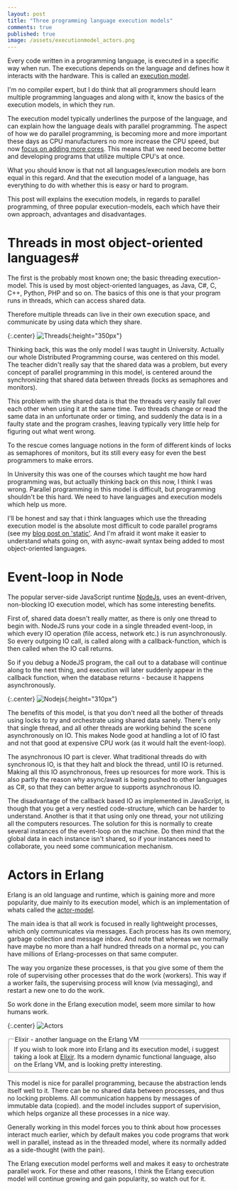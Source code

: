```yaml
---
layout: post
title: "Three programming language execution models"
comments: true
published: true
image: /assets/executionmodel_actors.png
---
```

Every code written in a programming language, is executed in a specific way when run. The executions depends on the language and defines how it interacts with the hardware. This is called an [execution model](https://en.wikipedia.org/wiki/Execution_model).

I'm no compiler expert, but I do think that all programmers should learn multiple programming languages and along with it, know the basics of the execution models, in which they run. 

The execution model typically underlines the purpose of the language, and can explain how the language deals with parallel programming. The aspect of how we do parallel programming, is becoming more and more important these days as CPU manufacturers no more increase the CPU speed, but now [focus on adding more cores](http://www.gotw.ca/publications/concurrency-ddj.htm). This means that we need become better and developing programs that utilize multiple CPU's at once.

What you should know is that not all languages/execution models are born equal in this regard. And that the execution model of a language, has everything to do with whether this is easy or hard to program.

This post will explains the execution models, in regards to parallel programming, of three popular execution-models, each which have their own approach, advantages and disadvantages.

# Threads in most object-oriented languages#
The first is the probably most known one; the basic threading execution-model. This is used by most object-oriented languages, as Java, C#, C, C++, Python, PHP and so on. The basics of this one is that your program runs in threads, which can access shared data. 

Therefore multiple threads can live in their own execution space, and communicate by using data which they share.

{:.center}
![Threads](/assets/executionmodel_threads.svg){:height="350px"}

Thinking back, this was the only model I was taught in University. Actually our whole Distributed Programming course, was centered on this model. The teacher didn't really say that the shared data was a problem, but every concept of parallel programming in this model, is centered around the synchronizing that shared data between threads (locks as semaphores and monitors).

This problem with the shared data is that the threads very easily fall over each other when using it at the same time. Two threads change or read the same data in an unfortunate order or timing, and suddenly the data is in a faulty state and the program crashes, leaving typically very little help for figuring out what went wrong.

To the rescue comes language notions in the form of different kinds of locks as semaphores of monitors, but its still every easy for even the best programmers to make errors.

In University this was one of the courses which taught me how hard programming was, but actually thinking back on this now, I think I was wrong. Parallel programming in this model is difficult, but programming shouldn't be this hard. We need to have languages and execution models which help us more.

I'll be honest and say that i think languages which use the threading execution model is the absolute most difficult to code parallel programs (see my [blog post on 'static'](http://www.nettreo.com/2016/06/24/static-considered-harmful.html). And I'm afraid it wont make it easier to understand whats going on, with async-await syntax being added to most object-oriented languages.

# Event-loop in Node
The popular server-side JavaScript runtime [NodeJs](https://nodejs.org/en/), uses an event-driven, non-blocking IO execution model, which has some interesting benefits.

First of, shared data doesn't really matter, as there is only one thread to begin with. NodeJS runs your code in a single threaded event-loop, in which every IO operation (file access, network etc.) is run asynchronously. So every outgoing IO call, is called along with a callback-function, which is then called when the IO call returns.

So if you debug a NodeJS program, the call out to a database will continue along to the next thing, and execution will later suddenly appear in the callback function, when the database returns - because it happens asynchronously.

{:.center}
![Nodejs](/assets/executionmodel_nodejs.svg){:height="310px"}

The benefits of this model, is that you don't need all the bother of threads using locks to try and orchestrate using shared data sanely. There's only that single thread, and all other threads are working behind the scene asynchronously on IO. This makes Node good at handling a lot of IO fast and not that good at expensive CPU work (as it would halt the event-loop).

The asynchronous IO part is clever. What traditional threads do with synchronous IO, is that they halt and block the thread, until IO is returned. Making all this IO asynchronous, frees up resources for more work. This is also partly the reason why async/await is being pushed to other languages as C#, so that they can better argue to supports asynchronous IO. 

The disadvantage of the callback based IO as implemented in JavaScript, is though that you get a very nestled code-structure, which can be harder to understand. Another is that it that using only one thread, your not utilizing all the computers resources. The solution for this is normally to create several instances of the event-loop on the machine. Do then mind that the global data in each instance isn't shared, so if your instances need to collaborate, you need some communication mechanism.

# Actors in Erlang

Erlang is an old language and runtime, which is gaining more and more popularity, due mainly to its execution model, which is an implementation of whats called the [actor-model](https://en.wikipedia.org/wiki/Actor_model).

The main idea is that all work is focused in really lightweight processes, which only communicates via messages. Each process has its own memory, garbage collection and message inbox. And note that whereas we normally have maybe no more than a half hundred threads on a normal pc, you can have millions of Erlang-processes on that same computer. 

The way you organize these processes, is that you give some of them the role of supervising other processes that do the work (workers). This way if a worker fails, the supervising process will know (via messaging), and restart a new one to do the work.

So work done in the Erlang execution model, seem more similar to how humans work.

{:.center}
![Actors](/assets/executionmodel_actors.svg)

<fieldset class="bytheway">
    <legend class="bytheway">Elixir - another language on the Erlang VM</legend>
If you wish to look more into Erlang and its execution model, i suggest taking a look at <a href="http://elixir-lang.org/">Elixir</a>. Its a modern dynamic functional language, also on the Erlang VM, and is looking pretty interesting. 
</fieldset>

This model is nice for parallel programming, because the abstraction lends itself well to it. There can be no shared data between processes, and thus no locking problems. All communication happens by messages of immutable data (copied). and the model includes support of supervision, which helps organize all these processes in a nice way. 

Generally working in this model forces you to think about how processes interact much earlier, which by default makes you code programs that work well in parallel, instead as in the threaded model, where its normally added as a side-thought (with the pain).

The Erlang execution model performs well and makes it easy to orchestrate parallel work. For these and other reasons, I think the Erlang execution model will continue growing and gain popularity, so watch out for it.
